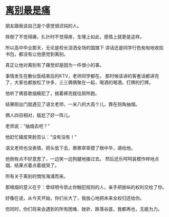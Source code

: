 # [离别最是痛](https://github.com/miss-shiyi/miss-shiyi/issues/12)

朋友跟我说自己是个感觉很迟钝的人。

摔倒了不觉得痛，扎针时不觉得疼，生理上如此，感情上就更是这样。

所以高中毕业那天，无论是校长泪洒全场的国旗下
讲话还是同学行色匆匆地收拾书包，都没有让他感觉到离别。

真正让他对离别有了痛觉却是因为一件很小的事。

事情发生在散伙饭结束后的KTV，老师同学都在。
那时候该讲的客套话都讲完了，大家也都放松了许多，三三俩俩聚在一起，喝酒的喝酒，打牌的打牌。

他听了俩首歌烟瘾犯了，揣着裤兜就往厕所跑。

结果刚出门就遇见了语文老师，一米八的大高个儿，靠在拐角抽烟。

俩人四目相对，尴尬了好一阵儿。

老师说：“抽烟去吧？”

他赶忙嬉皮笑脸否认：“没有没有！”

语文老师也没表情，把头低下去，窸窸窣窣摸了根中华，递给他。

他倒有点不好意思了，一边笑一边狗腿地接过去。
然后还乐呵呵装模作样地点烟，结果点着点着就哭了。

所有关于离别的惆怅海涌而来。

那根烟的意义在于：曾经明令禁止你触犯规则的人，亲手把放纵的权利交给了你。

好像在说，从今天开始，你们长大了，我放心地把未来全权归还给你。

但同时，你们将来会遇到的所有困难、挫折、跌落谷底，我都再也，无能为力。